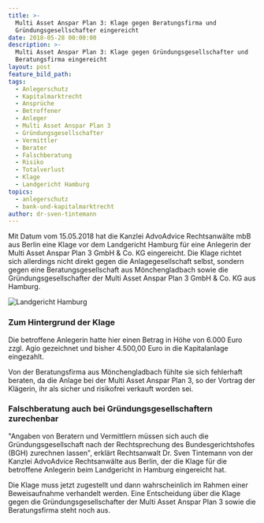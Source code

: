 ```yaml
---
title: >-
  Multi Asset Anspar Plan 3: Klage gegen Beratungsfirma und
  Gründungsgesellschafter eingereicht
date: 2018-05-28 00:00:00
description: >-
  Multi Asset Anspar Plan 3: Klage gegen Gründungsgesellschafter und
  Beratungsfirma eingereicht
layout: post
feature_bild_path:
tags:
  - Anlegerschutz
  - Kapitalmarktrecht
  - Ansprüche
  - Betroffener
  - Anleger
  - Multi Asset Anspar Plan 3
  - Gründungsgesellschafter
  - Vermittler
  - Berater
  - Falschberatung
  - Risiko
  - Totalverlust
  - Klage
  - Landgericht Hamburg
topics:
  - anlegerschutz
  - bank-und-kapitalmarktrecht
author: dr-sven-tintemann
---
```


Mit Datum vom 15.05.2018 hat die Kanzlei AdvoAdvice Rechtsanwälte mbB aus Berlin eine Klage vor dem Landgericht Hamburg für eine Anlegerin der Multi Asset Anspar Plan 3 GmbH & Co. KG eingereicht. Die Klage richtet sich allerdings nicht direkt gegen die Anlagegesellschaft selbst, sondern gegen eine Beratungsgesellschaft aus Mönchengladbach sowie die Gründungsgesellschafter der Multi Asset Anspar Plan 3 GmbH & Co. KG aus Hamburg.

![Landgericht Hamburg](/uploads/lg-hamburg-außenansicht-2.JPG "Landgericht Hamburg")

### Zum Hintergrund der Klage

Die betroffene Anlegerin hatte hier einen Betrag in Höhe von 6.000 Euro zzgl. Agio gezeichnet und bisher 4.500,00 Euro in die Kapitalanlage eingezahlt.

Von der Beratungsfirma aus Mönchengladbach fühlte sie sich fehlerhaft beraten, da die Anlage bei der Multi Asset Anspar Plan 3, so der Vortrag der Klägerin, ihr als sicher und risikofrei verkauft worden sei.

### Falschberatung auch bei Gründungsgesellschaftern zurechenbar

"Angaben von Beratern und Vermittlern müssen sich auch die Gründungsgesellschaft nach der Rechtsprechung des Bundesgerichtshofes (BGH) zurechnen lassen", erklärt Rechtsanwalt Dr. Sven Tintemann von der Kanzlei AdvoAdvice Rechtsanwälte aus Berlin, der die Klage für die betroffene Anlegerin beim Landgericht in Hamburg eingereicht hat.

Die Klage muss jetzt zugestellt und dann wahrscheinlich im Rahmen einer Beweisaufnahme verhandelt werden. Eine Entscheidung über die Klage gegen die Gründungsgesellschafter der Multi Asset Anspar Plan 3 sowie die Beratungsfirma steht noch aus.